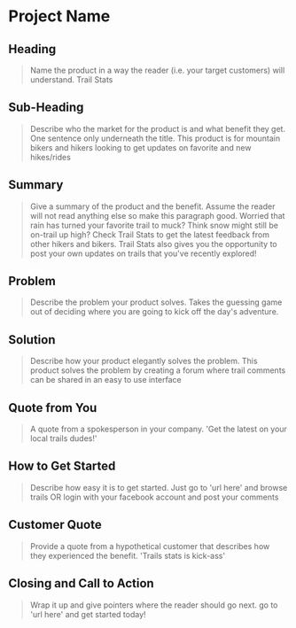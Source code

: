 # Project Name #

 
## Heading ##
  > Name the product in a way the reader (i.e. your target customers) will understand.
  Trail Stats

## Sub-Heading ##
  > Describe who the market for the product is and what benefit they get. One sentence only underneath the title.
  This product is for mountain bikers and hikers looking to get updates on favorite and new hikes/rides

## Summary ##
  > Give a summary of the product and the benefit. Assume the reader will not read anything else so make this paragraph good.
  Worried that rain has turned your favorite trail to muck? Think snow might still be on-trail up high? Check Trail Stats to get the latest feedback from other hikers and bikers. Trail Stats also gives you the opportunity to post your own updates on trails that you've recently explored!

## Problem ##
  > Describe the problem your product solves.
  Takes the guessing game out of deciding where you are going to kick off the day's adventure.

## Solution ##
  > Describe how your product elegantly solves the problem.
  This product solves the problem by creating a forum where trail comments can be shared in an easy to use interface

## Quote from You ##
  > A quote from a spokesperson in your company.
  'Get the latest on your local trails dudes!'

## How to Get Started ##
  > Describe how easy it is to get started.
  Just go to 'url here' and browse trails OR login with your facebook account and post your comments

## Customer Quote ##
  > Provide a quote from a hypothetical customer that describes how they experienced the benefit.
  'Trails stats is kick-ass'

## Closing and Call to Action ##
  > Wrap it up and give pointers where the reader should go next.
  go to 'url here' and get started today!
